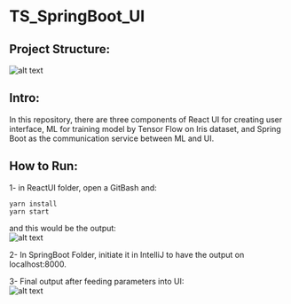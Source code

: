 # TS_SpringBoot_UI

## Project Structure:

![alt text](https://i.imgur.com/enTS0JC.png)

## Intro: 

In this repository, there are three components of React UI for creating user interface, ML for training model by Tensor Flow on Iris dataset, and Spring Boot as the communication service between ML and UI.

## How to Run:

1- in ReactUI folder, open a GitBash and:  
```
yarn install
yarn start  
```
and this would be the output:  
![alt text](https://i.imgur.com/jzsH7Nd.png)

2- In SpringBoot Folder, initiate it in IntelliJ to have the output on localhost:8000.

3- Final output after feeding parameters into UI:  
![alt text](https://i.imgur.com/ZsRtxep.png)
